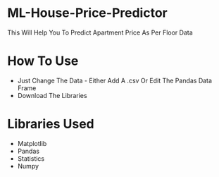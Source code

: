 # ML-House-Price-Predictor
This Will Help You To Predict Apartment Price As Per Floor Data

# How To Use
- Just Change The Data - Either Add A .csv Or Edit The Pandas Data Frame
- Download The Libraries

# Libraries Used
- Matplotlib
- Pandas
- Statistics
- Numpy
